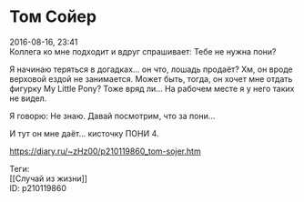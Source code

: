 Том Сойер
==========

   
 2016-08-16, 23:41   
  Коллега ко мне подходит и вдруг спрашивает: Тебе не нужна пони?   
   
 Я начинаю теряться в догадках... он что, лошадь продаёт? Хм, он вроде верховой ездой не занимается. Может быть, тогда, он хочет мне отдать фигурку My Little Pony? Тоже вряд ли... На рабочем месте я у него таких не видел.   
   
 Я говорю: Не знаю. Давай посмотрим, что за пони...   
   
 И тут он мне даёт... кисточку ПОНИ 4.   
    
 <https://diary.ru/~zHz00/p210119860_tom-sojer.htm>   
   
 Теги:   
 [[Случай из жизни]]   
 ID: p210119860